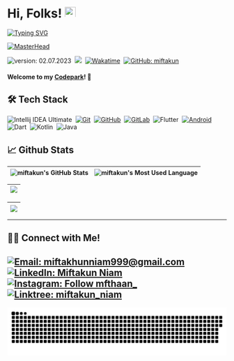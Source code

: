# Hi, Folks! [<img src="https://media.giphy.com/media/hvRJCLFzcasrR4ia7z/giphy.gif" width="25px" height="25px">](https://miftakun.github.io/)

<!--   my-ticker -->    
[![Typing SVG](https://readme-typing-svg.herokuapp.com?color=%2336BCF7&center=true&vCenter=true&width=1000&lines=Hi+there+👋,+I+am+Miftakun+Niam;+Welcome+to+My+Profile!;Over+1+years+of+programming+experience;Always+learning+new+things+;UI/UX+Design+and+Mobile+Development+Enthusiast+;and+Google+Developer+Student+community+member)](https://git.io/typing-svg)

[![MasterHead](https://1.bp.blogspot.com/-7A4WynwLsMw/XbBpCXG8fHI/AAAAAAAAMt4/uOa1bpLskYgrwGbllhSu2SDj_Mig8SXJQCLcBGAsYHQ/s1600/2000_600px.gif)](https://miftakun.github.io)

![version: 02.07.2023](https://img.shields.io/badge/version-02.07.2023-informational)&nbsp;
![](https://komarev.com/ghpvc/?username=miftakun)&nbsp;
[![Wakatime](https://wakatime.com/badge/user/86dab614-3d73-414f-ac95-9d23f118db89.svg)](https://wakatime.com/@mfthaan)&nbsp;
[![GitHub: miftakun](https://img.shields.io/github/followers/miftakun?label=follow&style=social)](https://github.com/miftakun)&nbsp;


#### Welcome to my [Codepark](https://github.com/Miftakun)! 🏡

## 🛠 Tech Stack
  ![Intellij IDEA Ultimate](https://img.shields.io/badge/IntelliJ%20IDEA%20Ultimate-000000.svg?style=flat&logo=intellij-idea&logoColor=white)&nbsp;
  [![Git](https://img.shields.io/badge/Git-%23F05033.svg?style=flat&logo=git&logoColor=white)](https://git-scm.com/)&nbsp;
  [![GitHub](https://img.shields.io/badge/-GitHub-05122A?style=flat&logo=github)](https://github.com/miftakun/)&nbsp;
  [![GitLab](https://img.shields.io/badge/-GitLab-%23fc6d26?style=flat&logo=gitlab&logoColor=white)](https://gitlab.com/mfthaan/)&nbsp;
  ![Flutter](https://img.shields.io/badge/Flutter%20Dev-blue?style=flat&logo=flutter)&nbsp;
  [![Android](https://img.shields.io/badge/Android_Dev-3DDC84?style=flat&logo=android&logoColor=white)](https://developers.google.com/profile/u/mfthaan)&nbsp;
  ![Dart](https://img.shields.io/badge/Dart%20-blue?style=flat&logo=dart)&nbsp;
  ![Kotlin](https://img.shields.io/badge/Kotlin-%230095D5.svg?style=flat&logo=kotlin&logoColor=white)&nbsp;
  ![Java](https://img.shields.io/badge/Java-%23ED8B00.svg?style=flat&logo=java&logoColor=white)&nbsp;
  

<!-- ## 📊 Top Repositories
[![Dicoding-AndroidPemula](https://github-readme-stats.vercel.app/api/pin/?username=miftakun&repo=Dicoding-AndroidPemula&show_icons=true&theme=radical)](https://github.com/miftakun/Dicoding-AndroidPemula) &nbsp;&nbsp; [![Smart-Villager](https://github-readme-stats.vercel.app/api/pin/?username=miftakun&repo=Smart-Villager&show_icons=true&theme=radical)](https://github.com/miftakun/Smart-Villager) -->

## 📈 Github Stats
  
| <img align="center" width="320px" src="https://github-readme-stats-eight-theta.vercel.app/api?username=miftakun&show_icons=true&hide_border=true&theme=radical&include_all_commits=true&count_private=true" alt="miftakun's GitHub Stats"> | <img align="center" width="295px" src="https://github-readme-stats-eight-theta.vercel.app/api/top-langs/?username=miftakun&langs_count=8&layout=compact&hide_border=true&theme=radical" alt="miftakun's Most Used Language">
| ------------- | ------------- |  

| <img width="640px" src="https://github-readme-streak-stats.herokuapp.com/?user=miftakun&hide_border=true&theme=radical">
| ------------- |

| [<img align="center" width="640px" src="https://github-readme-stats.vercel.app/api/wakatime?username=mfthaan&layout=compact&hide_border=true&theme=radical">](https://wakatime.com/@mfthaan)
| ------------- |

---

<!-- ![Miftakun's GitHub activity graph](https://activity-graph.herokuapp.com/graph?username=miftakun&hide_border=true&theme=redical) -->

## 🤝🏻 Connect with Me!
[![Email: miftakhunniam999@gmail.com](https://img.shields.io/badge/-miftakhunniam999@gmail.com-D14836?style=flat&logo=Gmail&logoColor=white)](mailto:miftakhunniam999@gmail.com)
[![LinkedIn: Miftakun Niam](https://img.shields.io/badge/-LinkedIn-blue?style=flat&logo=Linkedin&logoColor=white&link=https://www.linkedin.com/in/miftakun-niam/)](https://www.linkedin.com/in/miftakun-niam/)&nbsp;
[![Instagram: Follow mfthaan_](https://img.shields.io/badge/-Instagram-E4405F?style=flat&logo=Instagram&logoColor=white)](https://www.instagram.com/mfthaan_)&nbsp;
[![Linktree: miftakun_niam](https://img.shields.io/badge/-Linktree-%2300d15b?style=flat&logo=Linktree&logoColor=white&link=https://linktr.ee/miftakun_niam)](https://linktr.ee/miftakun_niam)&nbsp;
---

<img align="center" src="https://github.com/Miftakun/Miftakun/blob/main/github-contribution-grid-snake-dark.svg" alt="Snake">
